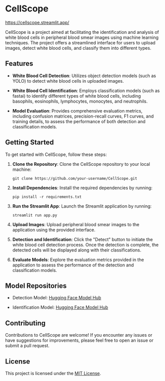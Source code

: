 # CellScope
https://cellscope.streamlit.app/

CellScope is a project aimed at facilitating the identification and analysis of white blood cells in peripheral blood smear images using machine learning techniques. The project offers a streamlined interface for users to upload images, detect white blood cells, and classify them into different types.

## Features

- **White Blood Cell Detection**: Utilizes object detection models (such as YOLO) to detect white blood cells in uploaded images.
  
- **White Blood Cell Identification**: Employs classification models (such as fastai) to identify different types of white blood cells, including basophils, eosinophils, lymphocytes, monocytes, and neutrophils.

- **Model Evaluation**: Provides comprehensive evaluation metrics, including confusion matrices, precision-recall curves, F1 curves, and training details, to assess the performance of both detection and classification models.

## Getting Started

To get started with CellScope, follow these steps:

1. **Clone the Repository**: Clone the CellScope repository to your local machine:
   ```
   git clone https://github.com/your-username/CellScope.git
   ```

2. **Install Dependencies**: Install the required dependencies by running:
   ```
   pip install -r requirements.txt
   ```

3. **Run the Streamlit App**: Launch the Streamlit application by running:
   ```
   streamlit run app.py
   ```

4. **Upload Images**: Upload peripheral blood smear images to the application using the provided interface.

5. **Detection and Identification**: Click the "Detect" button to initiate the white blood cell detection process. Once the detection is complete, the detected cells will be displayed along with their classifications.

6. **Evaluate Models**: Explore the evaluation metrics provided in the application to assess the performance of the detection and classification models.

## Model Repositories

- Detection Model: [Hugging Face Model Hub](https://huggingface.co/models)
  
- Identification Model: [Hugging Face Model Hub](https://huggingface.co/models)

## Contributing

Contributions to CellScope are welcome! If you encounter any issues or have suggestions for improvements, please feel free to open an issue or submit a pull request.

## License

This project is licensed under the [MIT License](LICENSE).
